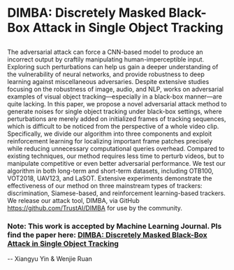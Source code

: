 # DIMBA: Discretely Masked Black-Box Attack in Single Object Tracking

##
The adversarial attack can force a CNN-based model to produce an incorrect output by craftily manipulating human-imperceptible input. Exploring such perturbations can help us gain a deeper understanding of the vulnerability of neural networks, and provide robustness to deep learning against miscellaneous adversaries. Despite extensive studies focusing on the robustness of image, audio, and NLP, works on adversarial examples of visual object tracking—especially in a black-box manner—are quite lacking. In this paper, we propose a novel adversarial attack method to generate noises for single object tracking under black-box settings, where perturbations are merely added on initialized frames of tracking sequences, which is difficult to be noticed from the perspective of a whole video clip. Specifically, we divide our algorithm into three components and exploit reinforcement learning for localizing important frame patches precisely while reducing unnecessary computational queries overhead. Compared to existing techniques, our method requires less time to perturb videos, but to manipulate competitive or even better adversarial performance. We test our algorithm in both long-term and short-term datasets, including OTB100, VOT2018, UAV123, and LaSOT. Extensive experiments demonstrate the effectiveness of our method on three mainstream types of trackers: discrimination, Siamese-based, and reinforcement learning-based trackers. We release our attack tool, DIMBA, via GitHub https://github.com/TrustAI/DIMBA for use by the community.



### Note: This work is accepted by Machine Learning Journal. Pls find the paper here: [DIMBA: Discretely Masked Black-Box Attack in Single Object Tracking](https://link.springer.com/article/10.1007/s10994-022-06252-2)


-- Xiangyu Yin & Wenjie Ruan
